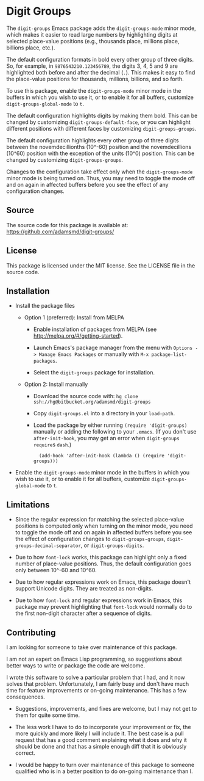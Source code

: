 # Digit Groups

The `digit-groups` Emacs package adds the `digit-groups-mode`
minor mode, which makes it easier to read large numbers by
highlighting digits at selected place-value positions (e.g.,
thousands place, millions place, billions place, etc.).

The default configuration formats in bold every other group of
three digits.  So, for example, in `9876543210.123456789`, the
digits 3, 4, 5 and 9 are highlighted both before and after the
decimal (`.`).  This makes it easy to find the place-value
positions for thousands, millions, billions, and so forth.

To use this package, enable the `digit-groups-mode` minor mode in
the buffers in which you wish to use it, or to enable it for all
buffers, customize `digit-groups-global-mode` to `t`.

The default configuration highlights digits by making them bold.
This can be changed by customizing `digit-groups-default-face`,
or you can highlight different positions with different faces by
customizing `digit-groups-groups`.

The default configuration highlights every other group of three
digits between the novemdecillionths (10^-60) position and the
novemdecillions (10^60) position with the exception of the
units (10^0) position.  This can be changed by customizing
`digit-groups-groups`.

Changes to the configuration take effect only when the
`digit-groups-mode` minor mode is being turned on.  Thus, you may
need to toggle the mode off and on again in affected buffers
before you see the effect of any configuration changes.

## Source

The source code for this package is available at:
  <https://github.com/adamsmd/digit-groups/>

## License

This package is licensed under the MIT license.  See the LICENSE file in the
source code.

## Installation

- Install the package files

    - Option 1 (preferred): Install from MELPA

        - Enable installation of packages from MELPA
          (see <http://melpa.org/#/getting-started>).

        - Launch Emacs's package manager from the menu with `Options -> Manage
          Emacs Packages` or manually with `M-x package-list-packages`.

        - Select the `digit-groups` package for installation.

    - Option 2: Install manually

        - Download the source code with:
          `hg clone ssh://hg@bitbucket.org/adamsmd/digit-groups`

        - Copy `digit-groups.el` into a directory in your `load-path`.

        - Load the package by either running `(require 'digit-groups)`
          manually or adding the following to your `.emacs`.  (If you don't
          use `after-init-hook`, you may get an error when `digit-groups`
          `require`s `dash`.)

                (add-hook 'after-init-hook (lambda () (require 'digit-groups)))

- Enable the `digit-groups-mode` minor mode in the buffers in which you wish
  to use it, or to enable it for all buffers, customize
  `digit-groups-global-mode` to `t`.

## Limitations

- Since the regular expression for matching the selected place-value positions
  is computed only when turning on the minor mode, you need to toggle the mode
  off and on again in affected buffers before you see the effect of
  configuration changes to `digit-groups-groups`,
  `digit-groups-decimal-separator`, or `digit-groups-digits`.

- Due to how `font-lock` works, this package can highlight only a fixed number
  of place-value positions.  Thus, the default configuration goes only between
  10^-60 and 10^60.

- Due to how regular expressions work on Emacs, this package doesn't support
  Unicode digits.  They are treated as non-digits.

- Due to how `font-lock` and regular expressions work in Emacs, this package
  may prevent highlighting that `font-lock` would normally do to the first
  non-digit character after a sequence of digits.

## Contributing

I am looking for someone to take over maintenance of this package.

I am not an expert on Emacs Lisp programming, so suggestions about better ways
to write or package the code are welcome.

I wrote this software to solve a particular problem that I had, and it now
solves that problem.  Unfortunately, I am fairly busy and don't have much time
for feature improvements or on-going maintenance.  This has a few
consequences.

- Suggestions, improvements, and fixes are welcome, but I may not get to them
  for quite some time.

- The less work I have to do to incorporate your improvement or fix, the more
  quickly and more likely I will include it.  The best case is a pull request
  that has a good comment explaining what it does and why it should be done
  and that has a simple enough diff that it is obviously correct.

- I would be happy to turn over maintenance of this package to someone
  qualified who is in a better position to do on-going maintenance than I.

